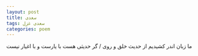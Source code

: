 ```yaml
---
layout: post
title: سعدی
tags: سعدی غزل
categories: poem
---
```


ما زبان اندر کشیدیم از حدیث خلق و روی / گر حدیثی هست با یارست و با اغیار نیست
